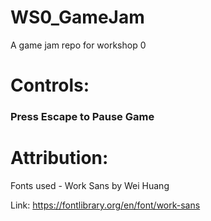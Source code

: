 # WS0_GameJam
A game jam repo for workshop 0

# Controls: 

### Press Escape to Pause Game ###

# Attribution:

Fonts used - Work Sans by Wei Huang

Link: https://fontlibrary.org/en/font/work-sans
